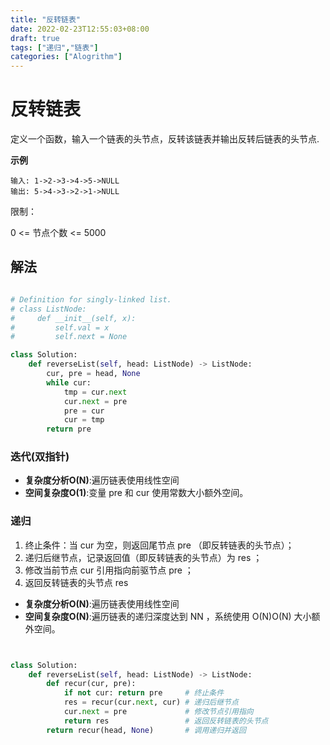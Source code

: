```yaml
---
title: "反转链表"
date: 2022-02-23T12:55:03+08:00
draft: true
tags: ["递归","链表"]
categories: ["Alogrithm"]
---
```


# 反转链表

定义一个函数，输入一个链表的头节点，反转该链表并输出反转后链表的头节点.

**示例**

```code
输入: 1->2->3->4->5->NULL
输出: 5->4->3->2->1->NULL
```

限制：

0 <= 节点个数 <= 5000


## 解法

```python

# Definition for singly-linked list.
# class ListNode:
#     def __init__(self, x):
#         self.val = x
#         self.next = None

class Solution:
    def reverseList(self, head: ListNode) -> ListNode:
        cur, pre = head, None
        while cur:
            tmp = cur.next
            cur.next = pre
            pre = cur
            cur = tmp
        return pre
```

### 迭代(双指针)

- **复杂度分析O(N)**:遍历链表使用线性空间
- **空间复杂度O(1)**:变量 pre 和 cur 使用常数大小额外空间。

### 递归

1. 终止条件：当 cur 为空，则返回尾节点 pre （即反转链表的头节点）；
2. 递归后继节点，记录返回值（即反转链表的头节点）为 res ；
3. 修改当前节点 cur 引用指向前驱节点 pre ；
4. 返回反转链表的头节点 res

- **复杂度分析O(N)**:遍历链表使用线性空间
- **空间复杂度O(N)**:遍历链表的递归深度达到 NN ，系统使用 O(N)O(N) 大小额外空间。

```python


class Solution:
    def reverseList(self, head: ListNode) -> ListNode:
        def recur(cur, pre):
            if not cur: return pre     # 终止条件
            res = recur(cur.next, cur) # 递归后继节点
            cur.next = pre             # 修改节点引用指向
            return res                 # 返回反转链表的头节点
        return recur(head, None)       # 调用递归并返回

```
